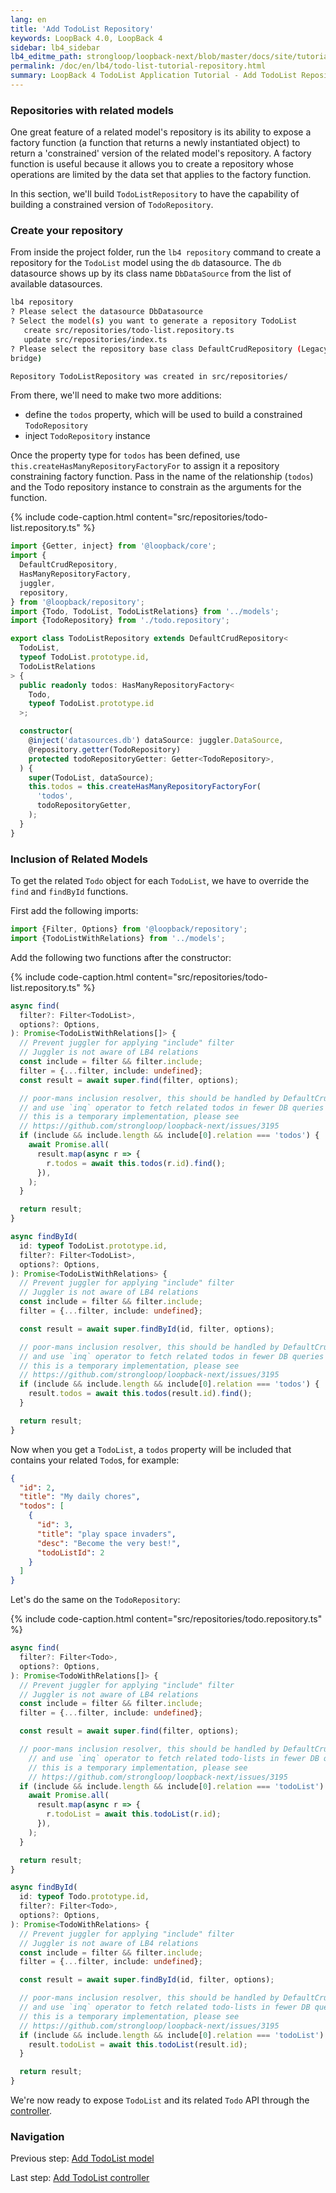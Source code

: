 ```yaml
---
lang: en
title: 'Add TodoList Repository'
keywords: LoopBack 4.0, LoopBack 4
sidebar: lb4_sidebar
lb4_editme_path: strongloop/loopback-next/blob/master/docs/site/tutorials/todo-list
permalink: /doc/en/lb4/todo-list-tutorial-repository.html
summary: LoopBack 4 TodoList Application Tutorial - Add TodoList Repository
---
```


### Repositories with related models

One great feature of a related model's repository is its ability to expose a
factory function (a function that returns a newly instantiated object) to return
a 'constrained' version of the related model's repository. A factory function is
useful because it allows you to create a repository whose operations are limited
by the data set that applies to the factory function.

In this section, we'll build `TodoListRepository` to have the capability of
building a constrained version of `TodoRepository`.

### Create your repository

From inside the project folder, run the `lb4 repository` command to create a
repository for the `TodoList` model using the `db` datasource. The `db`
datasource shows up by its class name `DbDataSource` from the list of available
datasources.

```sh
lb4 repository
? Please select the datasource DbDatasource
? Select the model(s) you want to generate a repository TodoList
   create src/repositories/todo-list.repository.ts
   update src/repositories/index.ts
? Please select the repository base class DefaultCrudRepository (Legacy juggler
bridge)

Repository TodoListRepository was created in src/repositories/
```

From there, we'll need to make two more additions:

- define the `todos` property, which will be used to build a constrained
  `TodoRepository`
- inject `TodoRepository` instance

Once the property type for `todos` has been defined, use
`this.createHasManyRepositoryFactoryFor` to assign it a repository constraining
factory function. Pass in the name of the relationship (`todos`) and the Todo
repository instance to constrain as the arguments for the function.

{% include code-caption.html content="src/repositories/todo-list.repository.ts" %}

```ts
import {Getter, inject} from '@loopback/core';
import {
  DefaultCrudRepository,
  HasManyRepositoryFactory,
  juggler,
  repository,
} from '@loopback/repository';
import {Todo, TodoList, TodoListRelations} from '../models';
import {TodoRepository} from './todo.repository';

export class TodoListRepository extends DefaultCrudRepository<
  TodoList,
  typeof TodoList.prototype.id,
  TodoListRelations
> {
  public readonly todos: HasManyRepositoryFactory<
    Todo,
    typeof TodoList.prototype.id
  >;

  constructor(
    @inject('datasources.db') dataSource: juggler.DataSource,
    @repository.getter(TodoRepository)
    protected todoRepositoryGetter: Getter<TodoRepository>,
  ) {
    super(TodoList, dataSource);
    this.todos = this.createHasManyRepositoryFactoryFor(
      'todos',
      todoRepositoryGetter,
    );
  }
}
```

### Inclusion of Related Models

To get the related `Todo` object for each `TodoList`, we have to override the
`find` and `findById` functions.

First add the following imports:

```ts
import {Filter, Options} from '@loopback/repository';
import {TodoListWithRelations} from '../models';
```

Add the following two functions after the constructor:

{% include code-caption.html content="src/repositories/todo-list.repository.ts" %}

```ts
async find(
  filter?: Filter<TodoList>,
  options?: Options,
): Promise<TodoListWithRelations[]> {
  // Prevent juggler for applying "include" filter
  // Juggler is not aware of LB4 relations
  const include = filter && filter.include;
  filter = {...filter, include: undefined};
  const result = await super.find(filter, options);

  // poor-mans inclusion resolver, this should be handled by DefaultCrudRepo
  // and use `inq` operator to fetch related todos in fewer DB queries
  // this is a temporary implementation, please see
  // https://github.com/strongloop/loopback-next/issues/3195
  if (include && include.length && include[0].relation === 'todos') {
    await Promise.all(
      result.map(async r => {
        r.todos = await this.todos(r.id).find();
      }),
    );
  }

  return result;
}

async findById(
  id: typeof TodoList.prototype.id,
  filter?: Filter<TodoList>,
  options?: Options,
): Promise<TodoListWithRelations> {
  // Prevent juggler for applying "include" filter
  // Juggler is not aware of LB4 relations
  const include = filter && filter.include;
  filter = {...filter, include: undefined};

  const result = await super.findById(id, filter, options);

  // poor-mans inclusion resolver, this should be handled by DefaultCrudRepo
  // and use `inq` operator to fetch related todos in fewer DB queries
  // this is a temporary implementation, please see
  // https://github.com/strongloop/loopback-next/issues/3195
  if (include && include.length && include[0].relation === 'todos') {
    result.todos = await this.todos(result.id).find();
  }

  return result;
}
```

Now when you get a `TodoList`, a `todos` property will be included that contains
your related `Todo`s, for example:

```json
{
  "id": 2,
  "title": "My daily chores",
  "todos": [
    {
      "id": 3,
      "title": "play space invaders",
      "desc": "Become the very best!",
      "todoListId": 2
    }
  ]
}
```

Let's do the same on the `TodoRepository`:

{% include code-caption.html content="src/repositories/todo.repository.ts" %}

```ts
async find(
  filter?: Filter<Todo>,
  options?: Options,
): Promise<TodoWithRelations[]> {
  // Prevent juggler for applying "include" filter
  // Juggler is not aware of LB4 relations
  const include = filter && filter.include;
  filter = {...filter, include: undefined};

  const result = await super.find(filter, options);

  // poor-mans inclusion resolver, this should be handled by DefaultCrudRepo
    // and use `inq` operator to fetch related todo-lists in fewer DB queries
    // this is a temporary implementation, please see
    // https://github.com/strongloop/loopback-next/issues/3195
  if (include && include.length && include[0].relation === 'todoList') {
    await Promise.all(
      result.map(async r => {
        r.todoList = await this.todoList(r.id);
      }),
    );
  }

  return result;
}

async findById(
  id: typeof Todo.prototype.id,
  filter?: Filter<Todo>,
  options?: Options,
): Promise<TodoWithRelations> {
  // Prevent juggler for applying "include" filter
  // Juggler is not aware of LB4 relations
  const include = filter && filter.include;
  filter = {...filter, include: undefined};

  const result = await super.findById(id, filter, options);

  // poor-mans inclusion resolver, this should be handled by DefaultCrudRepo
  // and use `inq` operator to fetch related todo-lists in fewer DB queries
  // this is a temporary implementation, please see
  // https://github.com/strongloop/loopback-next/issues/3195
  if (include && include.length && include[0].relation === 'todoList') {
    result.todoList = await this.todoList(result.id);
  }

  return result;
}
```

We're now ready to expose `TodoList` and its related `Todo` API through the
[controller](todo-list-tutorial-controller.md).

### Navigation

Previous step: [Add TodoList model](todo-list-tutorial-model.md)

Last step: [Add TodoList controller](todo-list-tutorial-controller.md)
